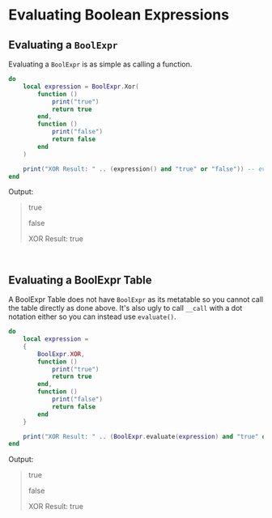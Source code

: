 # Evaluating Boolean Expressions

## Evaluating a ```BoolExpr```

Evaluating a ```BoolExpr``` is as simple as calling a function.

```Lua
do
    local expression = BoolExpr.Xor(
        function ()
            print("true")
            return true
        end,
        function ()
            print("false")
            return false
        end
    )

    print("XOR Result: " .. (expression() and "true" or "false")) -- evaluate expression
end
```

Output:
> true
>
> false
>
> XOR Result: true

<br/>

## Evaluating a BoolExpr Table

A BoolExpr Table does not have ```BoolExpr``` as its metatable so you cannot call the table directly as done above. It's also ugly to call ```__call``` with a dot notation either so you can instead use ```evaluate()```.

```Lua
do
    local expression =
    {
        BoolExpr.XOR,
        function ()
            print("true")
            return true
        end,
        function ()
            print("false")
            return false
        end
    }

    print("XOR Result: " .. (BoolExpr.evaluate(expression) and "true" or "false")) -- evaluate expression
end
```

Output:
> true
>
> false
>
> XOR Result: true
